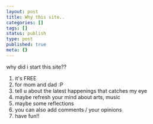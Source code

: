 ```yaml
---
layout: post
title: Why this site..
categories: []
tags: []
status: publish
type: post
published: true
meta: {}
---
```

why did i start this site??

1. it's FREE
2. for mom and dad :P
3. tell u about the latest happenings that catches my eye
4. maybe refresh your mind about arts, music
5. maybe some reflections
6. you can also add comments / your opinions
7. have fun!!
